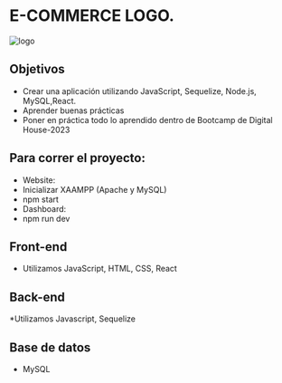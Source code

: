 # E-COMMERCE LOGO.

![logo](https://github.com/0623CIFSNCN05LAED/grupo-11/assets/139799911/810e8712-0811-4593-8f50-90d31c4e95fa)

## Objetivos
* Crear una aplicación utilizando JavaScript, Sequelize, Node.js, MySQL,React.
* Aprender buenas prácticas
* Poner en práctica todo lo aprendido dentro de Bootcamp de Digital House-2023

## Para correr el proyecto:
* Website:
* Inicializar XAAMPP (Apache y MySQL)
* npm start
* Dashboard:
* npm run dev
  
## Front-end
* Utilizamos JavaScript, HTML, CSS, React
  
## Back-end
*Utilizamos Javascript, Sequelize

## Base de datos
* MySQL
  
